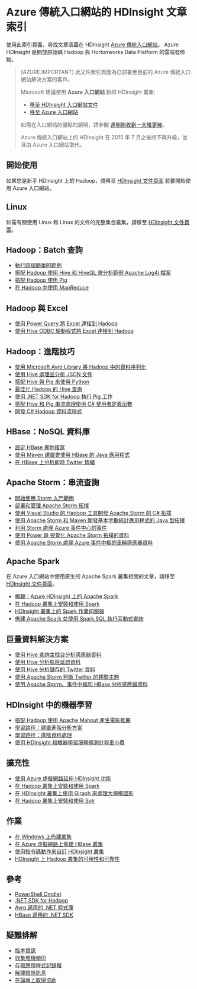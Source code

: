 <properties
   pageTitle="Azure 傳統入口網站的 HDInsight 文章索引 | Microsoft Azure"
   description="提供 Azure 傳統入口網站上的 HDInsight 相關文章連結之索引頁面。 Microsoft 向您推薦適用於 HDInsight 上新的 Hadoop 叢集之 Azure 入口網站。"
   services="hdinsight"
   documentationCenter="na"
   authors="cjgronlund"
   manager="pablissima"
   editor=""/>

<tags
   ms.service="hdinsight"
   ms.devlang="na"
   ms.topic="index-page"
   ms.tgt_pltfrm="na"
   ms.workload="big-data"
   ms.date="08/17/2015"
   ms.author="cjgronlund"/>

# Azure 傳統入口網站的 HDInsight 文章索引

使用此索引頁面，尋找文章涵蓋在 HDInsight [Azure 傳統入口網站](https://manage.windowsazure.com/)。 Azure HDInsight 是開放原始碼 Hadoop 與 Hortonworks Data Platform 的雲端發佈點。


> [AZURE.IMPORTANT]  此文件索引頁面為已部署至目前的 Azure 傳統入口網站解決方案的客戶。
>
> Microsoft 建議使用 **Azure 入口網站** 新的 HDInsight 叢集:
>
> * [移至 HDInsight 入口網站文件](/documentation/services/hdinsight/)
> * [移至 Azure 入口網站](https://portal.azure.com/)
>
> 如需在入口網站的優點的說明，請參閱 [運剛剛收到一大堆更棒](/overview/preview-portal/)。
>
> Azure 傳統入口網站上的 HDInsight 在 2015 年 7 月之後將不再升級，並且由 Azure 入口網站取代。

## 開始使用

如果您是新手 HDInsight 上的 Hadoop，請移至 [HDInsight 文件頁面](/documentation/services/hdinsight/) 若要開始使用 Azure 入口網站。

## Linux

如需有關使用 Linux 和 Linux 的文件的完整集合叢集，請移至 [HDInsight 文件頁面](/documentation/services/hdinsight/)。

## Hadoop：Batch 查詢

* [執行四個簡單的範例](hdinsight-run-samples.md)
* [搭配 Hadoop 使用 Hive 和 HiveQL 來分析範例 Apache Log4j 檔案](hdinsight-use-hive.md)
* [搭配 Hadoop 使用 Pig](hdinsight-use-pig.md)
* [在 Hadoop 中使用 MapReduce](hdinsight-use-mapreduce.md)

## Hadoop 與 Excel

* [使用 Power Query 將 Excel 連接到 Hadoop](hdinsight-connect-excel-power-query.md)
* [使用 Hive ODBC 驅動程式將 Excel 連接到 Hadoop](hdinsight-connect-excel-hive-odbc-driver.md)


## Hadoop：進階技巧

* [使用 Microsoft Avro Library 將 Hadoop 中的資料序列化](hdinsight-dotnet-avro-serialization.md)
* [使用 Hive 處理並分析 JSON 文件](hdinsight-using-json-in-hive.md)
* [搭配 Hive 與 Pig 來使用 Python](hdinsight-python.md)
* [最佳化 Hadoop 的 Hive 查詢](hdinsight-hadoop-optimize-hive-query–v1.md)
* [使用 .NET SDK for Hadoop 執行 Pig 工作](hdinsight-hadoop-use-pig-dotnet-sdk-v1.md )
* [搭配 Hive 和 Pig 串流處理使用 C# 使用者定義函數](hdinsight-hadoop-hive-pig-udf-dotnet-csharp.md)
* [開發 C# Hadoop 資料流程式](hdinsight-hadoop-develop-deploy-streaming-jobs.md)

## HBase：NoSQL 資料庫

* [設定 HBase 異地複寫](hdinsight-hbase-geo-replication.md)
* [使用 Maven 建置會使用 HBase 的 Java 應用程式](hdinsight-hbase-build-java-maven.md)
* [在 HBase 上分析即時 Twitter 情緒](hdinsight-hbase-analyze-twitter-sentiment.md)

## Apache Storm：串流查詢

* [開始使用 Storm 入門範例](hdinsight-apache-storm-tutorial-get-started-v1.md)
* [部署和管理 Apache Storm 拓撲](hdinsight-storm-deploy-monitor-topology.md)
* [使用 Visual Studio 的 Hadoop 工具開發 Apache Storm 的 C# 拓撲](hdinsight-storm-develop-csharp-visual-studio-topology.md)
* [使用 Apache Storm 和 Maven 開發基本字數統計應用程式的 Java 型拓撲](hdinsight-storm-develop-java-topology.md)
* [利用 Storm 處理 Azure 事件中心的事件](hdinsight-storm-develop-csharp-event-hub-topology.md)
* [使用 Power BI 視覺化 Apache Storm 拓撲的資料](hdinsight-storm-power-bi-topology.md)
* [使用 Apache Storm 處理 Azure 事件中樞的車輛感應器資料](hdinsight-storm-iot-eventhub-documentdb.md)

## Apache Spark

在 Azure 入口網站中使用原生的 Apache Spark 叢集相關的文章，請移至 [HDInsight 文件頁面](/documentation/services/hdinsight/)。

* [概觀：Azure HDInsight 上的 Apache Spark](hdinsight-apache-spark-overview.md)
* [在 Hadoop 叢集上安裝和使用 Spark](hdinsight-hadoop-spark-install.md)
* [HDInsight 叢集上的 Spark 作業伺服器](hdinsight-apache-spark-job-server.md)
* [佈建 Apache Spark 並使用 Spark SQL 執行互動式查詢](hdinsight-apache-spark-zeppelin-notebook-jupyter-spark-sql-v1.md)


## 巨量資料解決方案

* [使用 Hive 查詢主控台分析感應器資料](hdinsight-hive-analyze-sensor-data.md)
* [使用 Hive 分析航班延誤資料](hdinsight-analyze-flight-delay-data.md)
* [使用 Hive 分析儲存的 Twitter 資料](hdinsight-analyze-twitter-data.md)
* [使用 Apache Storm 判斷 Twitter 的趨勢主題](hdinsight-storm-twitter-trending.md)
* [使用 Apache Storm、事件中樞和 HBase 分析感應器資料](hdinsight-storm-sensor-data-analysis.md)

## HDInsight 中的機器學習

* [搭配 Hadoop 使用 Apache Mahout 產生電影推薦](hdinsight-mahout.md)
* [學習路徑：建置進階分析方案](machine-learning-data-science-how-to-create-machine-learning-service.md)
* [學習路徑：進階資料處理](machine-learning-data-science-advanced-data-processing.md)
* [使用 HDInsight 和機器學習服務預測計程車小費](machine-learning-data-science-process-hive-walkthrough.md)

## 擴充性

* [使用 Azure 虛擬網路延伸 HDInsight 功能](hdinsight-extend-hadoop-virtual-network.md)
* [在 Hadoop 叢集上安裝和使用 Spark](hdinsight-hadoop-spark-install.md)
* [在 HDInsight 叢集上使用 Giraph 來處理大規模圖形](hdinsight-hadoop-giraph-install-v1.md)
* [在 Hadoop 叢集上安裝和使用 Solr](hdinsight-hadoop-solr-install-v1.md)

## 作業

* [在 Windows 上佈建叢集](hdinsight-provision-clusters-v1.md)
* [在 Azure 虛擬網路上佈建 HBase 叢集](hdinsight-hbase-provision-vnet.md)
* [使用指令碼動作來自訂 HDInsight 叢集](hdinsight-hadoop-customize-cluster-v1.md)
* [HDInsight 上 Hadoop 叢集的可用性和可靠性](hdinsight-high-availability.md)

## 參考

* [PowerShell Cmdlet](https://msdn.microsoft.com/library/azure/dn858087.aspx)  
* [.NET SDK for Hadoop](http://msdn.microsoft.com/library/azure/dn469975.aspx)  
* [Avro 適用的 .NET 程式庫](https://hadoopsdk.codeplex.com/wikipage?title=Avro%20Library)  
* [HBase 適用的 .NET SDK](https://www.nuget.org/packages/Microsoft.HBase.Client/)  

## 疑難排解

* [版本資訊](hdinsight-release-notes.md)
* [收集堆積傾印](hdinsight-hadoop-collect-debug-heap-dumps.md)
* [存取應用程式記錄檔](hdinsight-hadoop-access-yarn-app-logs.md)
* [解譯錯誤訊息](hdinsight-debug-jobs.md)
* [在論壇上取得協助](https://social.msdn.microsoft.com/forums/azure/home?forum=hdinsight)

